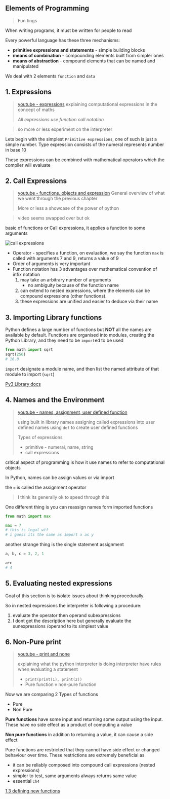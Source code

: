 ## Elements of Programming
> Fun tings

When writing programs, it must be written for people to read 

Every powerful language has these three mechanisms:
- **primitive expressions and statements** - simple building blocks
- **means of combination** - compounding elements built from simpler ones
- **means of abstraction** - compound elements that can be named and manipulated

We deal with 2 elements `function` and `data`

## 1. Expressions

> [youtube - expressions](https://www.youtube.com/watch?v=vguCdBIHQmI)
> explaining computational expressions in the concept of maths
>
> *All expressions use function call notation*

> so more or less experiment on the interpreter

Lets begin with the simplest `Primitive expressions`, one of such is just a simple number. Type expression consists of the numeral represents number in base 10

These expressions can be combined with mathematical operators which the compiler will evaluate

## 2. Call Expressions
> [youtube - functions, objects and expression](https://www.youtube.com/watch?v=2SopsFYlGr4)
> General overview of what we went through the previous chapter
> 
> More or less a showcase of the power of python

> video seems swapped over but ok

basic of functions or Call expressions, it applies a function to some arguments

![call expressions](https://composingprograms.com/img/call_expression.png)

- Operator - specifies a function, on evaluation, we say the function `max` is called with arguments 7 and 9, returns a value of 9
- Order of arguments is very important
- Function notation has 3 advantages over mathematical convention of infix notation
	1. may take an arbitrary number of arguments
		- no ambiguity because of the function name
	2. can extend to nested expressions, where the elements can be compound expressions (other functions).
	3. these expressions are unified and easier to deduce via their name

## 3. Importing Library functions

Python defines a large number of functions but **NOT** all the names are available by default. 
Functions are organised into modules, creating the Python Library, and they need to be `import`ed to be used

```python
from math import sqrt
sqrt(256)
# 16.0
```

`import` designate a module name, and then list the named attribute of that module to import (`sqrt`) 

[Py3 Library docs](https://docs.python.org/3/library/index.html)

## 4. Names and the Environment

> [youtube - names, assignment, user defined function](https://www.youtube.com/watch?v=JinchX1Vn-I)
> 
> using built in library names
> assigning called expressions into user defined names
> using `def` to create user defined functions
>
> Types of expressions
> - primitive - numeral, name, string
> - call expressions

critical aspect of programming is how it use names to refer to computational objects

In Python, names can be assign values or via import

the `=` is called the assignment operator

> I think its generally ok to speed through this 

One different thing is you can reassign names form imported functions

```python
from math import max

max = 7
# this is legal wtf
# i guess its the same as import x as y
```

another strange thing is the single statement assignment

```python
a, b, c = 3, 2, 1

a+c 
# 4
```

## 5. Evaluating nested expressions

Goal of this section is to isolate issues about thinking procedurally 

So in nested expressions the interpreter is following a procedure:
1. evaluate the operator then operand subexpressions
2. I dont get the description here but generally evaluate the sunexpressions /operand to its simplest value


## 6. Non-Pure print

> [youtube - print and none](https://www.youtube.com/watch?v=jNYc5Gdwo3c)
>
> explaining what the python interpreter is doing
> interpreter have rules when evaluating a statement
>
> - `print(print(1), print(2))`
> - Pure function v non-pure function

Now we are comparing 2 Types of functions
- Pure 
- Non Pure

**Pure functions**  have some input and returning some output using the input. These have no side effect as a product of computing a value

**Non pure functions** in addition to returning a value, it can cause a side effect

Pure functions are restricted that they cannot have side effect or changed behaviour over time. These restrictions are extremely beneficial as 
- it can be reliably composed into compound call expressions (nested expressions)
- simpler to test, same arguments always returns same value
- essential `ch4`  

[1.3 defining new functions](03_new_functions.md.md)